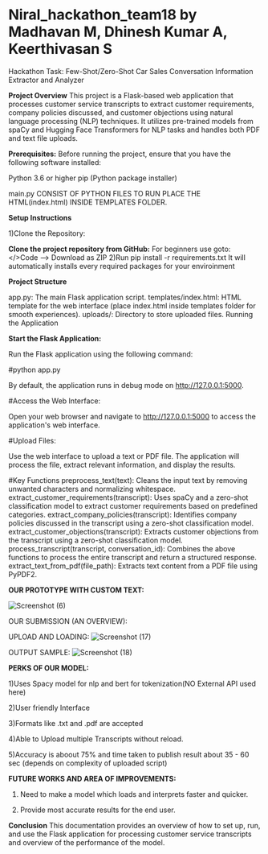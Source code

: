 # Niral_hackathon_team18 by Madhavan M, Dhinesh Kumar A, Keerthivasan S
Hackathon Task: Few-Shot/Zero-Shot Car Sales Conversation Information Extractor and Analyzer

**Project Overview**
This project is a Flask-based web application that processes customer service transcripts to extract customer requirements, company policies discussed, and customer objections using natural language processing (NLP) techniques. It utilizes pre-trained models from spaCy and Hugging Face Transformers for NLP tasks and handles both PDF and text file uploads.

**Prerequisites:**
Before running the project, ensure that you have the following software installed:

Python 3.6 or higher
pip (Python package installer)

main.py CONSIST OF PYTHON FILES TO RUN PLACE THE HTML(index.html) INSIDE TEMPLATES FOLDER.

**Setup Instructions**

1)Clone the Repository:

**Clone the project repository from GitHub:**
For beginners use goto: </>Code --> Download as ZIP 
2)Run pip install -r requirements.txt 
It will automatically installs every required packages for your enviroinment

**Project Structure**

app.py: The main Flask application script.
templates/index.html: HTML template for the web interface (place index.html inside templates folder for smooth experiences).
uploads/: Directory to store uploaded files.
Running the Application

**Start the Flask Application:**

Run the Flask application using the following command:

#python app.py

By default, the application runs in debug mode on http://127.0.0.1:5000.

#Access the Web Interface:

Open your web browser and navigate to http://127.0.0.1:5000 to access the application's web interface.

#Upload Files:

Use the web interface to upload a text or PDF file. The application will process the file, extract relevant information, and display the results.

#Key Functions
preprocess_text(text): Cleans the input text by removing unwanted characters and normalizing whitespace.
extract_customer_requirements(transcript): Uses spaCy and a zero-shot classification model to extract customer requirements based on predefined categories.
extract_company_policies(transcript): Identifies company policies discussed in the transcript using a zero-shot classification model.
extract_customer_objections(transcript): Extracts customer objections from the transcript using a zero-shot classification model.
process_transcript(transcript, conversation_id): Combines the above functions to process the entire transcript and return a structured response.
extract_text_from_pdf(file_path): Extracts text content from a PDF file using PyPDF2.



**OUR PROTOTYPE WITH CUSTOM TEXT:**


![Screenshot (6)](https://github.com/user-attachments/assets/50358fb9-48da-4548-bb6e-cbaeba2ce9fb)

OUR SUBMISSION (AN OVERVIEW):

UPLOAD AND LOADING:
![Screenshot (17)](https://github.com/user-attachments/assets/c1fa50a6-74bd-4085-ae13-261e78e5cbd6)

OUTPUT SAMPLE:
![Screenshot (18)](https://github.com/user-attachments/assets/6727a7f2-bdaa-47a1-a8e8-cbd01d17364f)

**PERKS OF OUR MODEL:**

1)Uses Spacy model for nlp and bert for tokenization(NO External API used here)

2)User friendly Interface 

3)Formats like .txt and .pdf are accepted 

4)Able to Upload multiple Transcripts without reload.

5)Accuracy is aboout 75% and time taken to publish result about 35 - 60 sec (depends on complexity of uploaded script)

**FUTURE WORKS AND AREA OF IMPROVEMENTS:**
1) Need to make a model which loads and interprets faster and quicker.

2) Provide most accurate results for the end user.


**Conclusion**
This documentation provides an overview of how to set up, run, and use the Flask application for processing customer service transcripts and overview of the performance of the model. 


